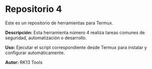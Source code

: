# Repositorio 4

Este es un repositorio de herramientas para Termux.

**Descripción:** Esta herramienta número 4 realiza tareas comunes de seguridad, automatización o desarrollo.

**Uso:** Ejecutar el script correspondiente desde Termux para instalar y configurar automáticamente.

**Autor:** RK13 Tools
